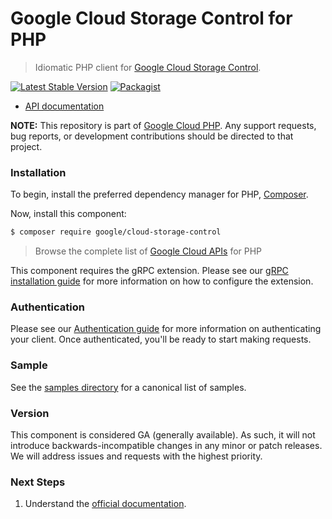 # Google Cloud Storage Control for PHP

> Idiomatic PHP client for [Google Cloud Storage Control](https://cloud.google.com/storage).

[![Latest Stable Version](https://poser.pugx.org/google/cloud-storage-control/v/stable)](https://packagist.org/packages/google/cloud-storage-control) [![Packagist](https://img.shields.io/packagist/dm/google/cloud-storage-control.svg)](https://packagist.org/packages/google/cloud-storage-control)

* [API documentation](https://cloud.google.com/php/docs/reference/cloud-storage-control/latest)

**NOTE:** This repository is part of [Google Cloud PHP](https://github.com/googleapis/google-cloud-php). Any
support requests, bug reports, or development contributions should be directed to
that project.

### Installation

To begin, install the preferred dependency manager for PHP, [Composer](https://getcomposer.org/).

Now, install this component:

```sh
$ composer require google/cloud-storage-control
```

> Browse the complete list of [Google Cloud APIs](https://cloud.google.com/php/docs/reference)
> for PHP

This component requires the gRPC extension. Please see our [gRPC installation guide](https://cloud.google.com/php/grpc)
for more information on how to configure the extension.

### Authentication

Please see our [Authentication guide](https://github.com/googleapis/google-cloud-php/blob/main/AUTHENTICATION.md) for more information
on authenticating your client. Once authenticated, you'll be ready to start making requests.

### Sample

See the [samples directory](https://github.com/googleapis/google-cloud-php-storage-control/tree/main/samples) for a canonical list of samples.

### Version

This component is considered GA (generally available). As such, it will not introduce backwards-incompatible changes in
any minor or patch releases. We will address issues and requests with the highest priority.

### Next Steps

1. Understand the [official documentation](https://cloud.google.com/storage/docs/overview).
